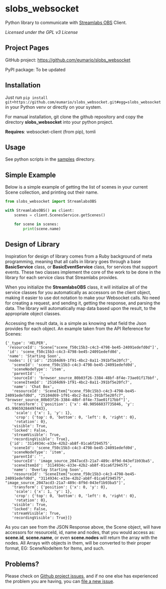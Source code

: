 # slobs_websocket

Python library to communicate with [Streamlabs OBS](https://streamlabs.com) Client.

_Licensed under the GPL v3 License_

## Project Pages

GitHub project: https://github.com/eumario/slobs_websocket

PyPI package: To be updated

## Installation

Just run `pip install git+https://github.com/eumario/slobs_websocket.git#egg=slobs_websocket` in your Python venv or directly on your system.

For manual installation, git clone the github repository and copy the directory **slobs_websocket** into your python project.

**Requires**: websocket-client (from pip), tomli

## Usage

See python scripts in the [samples](https://github.com/eumario/slobs_websocket/tree/master/samples) directory.

## Simple Example

Below is a simple example of getting the list of scenes in your current Scene collection, and printing out their name.

```python
from slobs_websocket import StreamlabsOBS

with StreamlabsOBS() as client:
    scenes = client.ScenesService.getScenes()

    for scene in scenes:
        print(scene.name)
```

## Design of Library

Inspiration for design of library comes from a Ruby background of meta programming, meaning that all calls in library goes through a base **BasicService** class, or **BasicEventService** class, for services that support events. These two classes implement the core of the work to be done in the library for each service class that Streamlabs provides.

When you initialize the **StreamlabsOBS** class, it will initialize all of the service classes for you automatically as accessors on the client object, making it easier to use dot notation to make your Websocket calls. No need for creating a request, and sending it, getting the response, and parsing the data. The library will automatically map data based upon the result, to the appropriate object classes.

Accessing the result data, is a simple as knowing what field the Json provides for each object. An example taken from the API Reference for Scenes:

```
{'_type': 'HELPER',
 'resourceId': 'Scene["scene_f50c15b3-c4c3-4798-be45-24091edefd0d"]',
 'id': 'scene_f50c15b3-c4c3-4798-be45-24091edefd0d',
 'name': 'Starting Soon',
 'nodes': [{'id': '25104d69-1f91-4bc2-8a11-391bf5e20fc7',
   'sceneId': 'scene_f50c15b3-c4c3-4798-be45-24091edefd0d',
   'sceneNodeType': 'item',
   'parentId': '',
   'sourceId': 'browser_source_80b03f26-3384-48bf-8f4e-73ae01f17bbf',
   'sceneItemId': '25104d69-1f91-4bc2-8a11-391bf5e20fc7',
   'name': 'Chat Box',
   'resourceId': 'SceneItem["scene_f50c15b3-c4c3-4798-be45-24091edefd0d", "25104d69-1f91-4bc2-8a11-391bf5e20fc7", "browser_source_80b03f26-3384-48bf-8f4e-73ae01f17bbf"]',
   'transform': {'position': {'x': 48.90566037735846, 'y': 45.99659284497443},
    'scale': {'x': 1, 'y': 1},
    'crop': {'top': 0, 'bottom': 0, 'left': 0, 'right': 0},
    'rotation': 0},
   'visible': True,
   'locked': False,
   'streamVisible': True,
   'recordingVisible': True},
  {'id': '3114934c-e33e-42b2-ab8f-01ca6f294575',
   'sceneId': 'scene_f50c15b3-c4c3-4798-be45-24091edefd0d',
   'sceneNodeType': 'item',
   'parentId': '',
   'sourceId': 'image_source_2047acd3-21a7-489c-8f9d-043ef1b93ba5',
   'sceneItemId': '3114934c-e33e-42b2-ab8f-01ca6f294575',
   'name': 'Overlay Starting Soon',
   'resourceId': 'SceneItem["scene_f50c15b3-c4c3-4798-be45-24091edefd0d", "3114934c-e33e-42b2-ab8f-01ca6f294575", "image_source_2047acd3-21a7-489c-8f9d-043ef1b93ba5"]',
   'transform': {'position': {'x': 0, 'y': 0},
    'scale': {'x': 1, 'y': 1},
    'crop': {'top': 0, 'bottom': 0, 'left': 0, 'right': 0},
    'rotation': 0},
   'visible': True,
   'locked': False,
   'streamVisible': True,
   'recordingVisible': True}]}
```

As you can see from the JSON Response above, the Scene object, will have accessors for resourceId, id, name and nodes, that you would access as: **scene.id**, **scene.name**, or even **scene.nodes** will return the array with the nodes. All Arrays with objects in them, will be converted to their proper format, EG: SceneNodeItem for Items, and such.

## Problems?

Please check on [Github project issues](https://github.com/eumario/slobs_websocket/issues), and if no one else has experienced the problem you are having, you can [file a new issue](https://github.com/eumario/slobs_websocket/issues/new).
